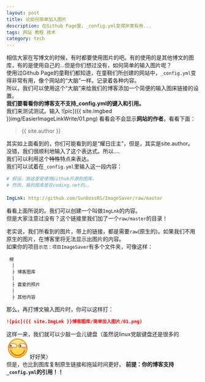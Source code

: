 ```yaml
---
layout: post
title: 论如何简单加入图片
description: 在Github Page里，_config.yml变得非常有用...
tags: 网站 教程 技术
category: tech
---
```


相信大家在写博文的时候，有时都要使用图片的吧。有的使用的是其他博文的图库，有的是使用自己的...但是你们想过没有，如何简单的输入图片呢？  
使用过Github Page的童鞋们都知道，在童鞋们所创建的网站中，`_config.yml`变得非常有用，像个网站的“大脑”一样。记录着各种内容。  
所以，我们可以使用这个“大脑”来给我们的博客添加一个简便的输入图床链接的设置。  
**我们要看看你的博客支不支持_config.yml的键入和引用。**  
我们来测试测试。输入
![pic]({{ site.imgbed }}img/EasierImageLinkWrite/01.png)
看看会不会显示**网站的作者**。看看下面：  
> {{ site.author }}

其实如上面看到的，你们可能看到的是“耀日庄主”，但是，其实是site.author。  
没错，我们很顺利地输入了这个表达式。所以....  
我们可以利用这个~~特性~~特点来表达。  
我们可以试着在`_config.yml`里输入这一段内容：
```yaml
# 假设，我这里是使用Github开源的图库。
# 然而，我的图库是在coding.net的。。

ImgLnk: http://github.com/SunbossRS/ImageSaver/raw/master
```
看看上面所说的。我们可以创建一个叫做`ImgLnk`的内容。  
但是大家注意过没有？这个链接里我们加了一个`raw/master`的目录！  
  
老实说，我们所看到的图片，带上的链接，都是需要`raw`(原生的)。如果我们不用原生的图片，在博客里将无法显示出图片的内容。  
如果你的项目`示范：项目ImageSaver`有多个文件夹，可像这样：
```list
 根
  |
  ├ 博客图库
  |
  ├ 喜爱的照片
  |
  ├ 其他内容
```
那么，再打博文输入图片时，你可以这样打：
```markdown
![pic]({{ site.ImgLnk }}博客图库/简单加入图片/01.png)
```
这样一来，我们就可以少敲一会儿键盘（虽然说linux党敲键盘还是很多的
![pic](http://github.com/sunbossrs/blogcommentstore/raw/master/emoji/滑稽.png)
好好笑）  
但是，也比到图库复制原生链接和拖延时间更好。
**前提：你的博客支持`_config.yml`的引用！！**
